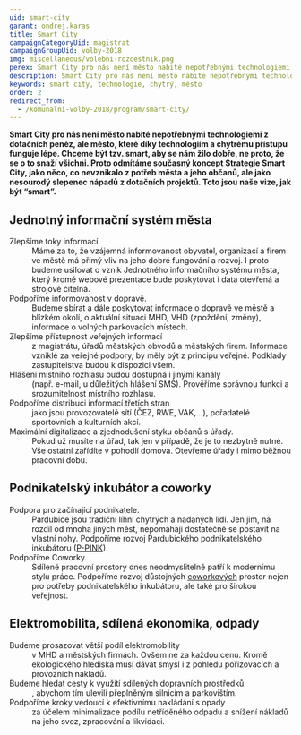 ```yaml
---
uid: smart-city
garant: ondrej.karas
title: Smart City
campaignCategoryUid: magistrat
campaignGroupUid: volby-2018
img: miscellaneous/volebni-rozcestnik.png
perex: Smart City pro nás není město nabité nepotřebnými technologiemi z dotačních peněz, ale město, které díky technologiím a chytrému přístupu funguje lépe.
description: Smart City pro nás není město nabité nepotřebnými technologiemi z dotačních peněz, ale město, které díky technologiím a chytrému přístupu funguje lépe.
keywords: smart city, technologie, chytrý, město
order: 2
redirect_from:
  - /komunalni-volby-2018/program/smart-city/
---
```


**Smart City pro nás není město nabité nepotřebnými technologiemi z dotačních
peněz, ale město, které díky technologiím a chytrému přístupu funguje lépe.
Chceme být tzv. smart, aby se nám žilo dobře, ne proto, že se o to snaží
všichni. Proto odmítáme současný koncept Strategie Smart City, jako něco, co
nevznikalo z potřeb města a jeho občanů, ale jako nesourodý slepenec nápadů z
dotačních projektů. Toto jsou naše vize, jak být “smart”.**

## Jednotný informační systém města

<dl class="c-program-key-point-list">
    <dt>Zlepšíme toky informací.</dt>
    <dd>Máme za to, že vzájemná informovanost obyvatel, organizací a firem ve městě má přímý vliv na jeho dobré fungování a rozvoj. I proto budeme usilovat o vznik Jednotného informačního systému města, který kromě webové prezentace bude poskytovat i data otevřená a strojově čitelná.</dd>
    <dt>Podpoříme informovanost v dopravě.</dt>
    <dd>Budeme sbírat a dále poskytovat informace o dopravě ve městě a blízkém okolí, o aktuální situaci MHD, VHD (zpoždění, změny), informace o volných parkovacích místech.</dd>
    <dt>Zlepšíme přístupnost veřejných informací</dt>
    <dd>z magistrátu, úřadů městských obvodů a městských firem. Informace vzniklé za veřejné podpory, by měly být z principu veřejné. Podklady zastupitelstva budou k dispozici všem.</dd>
    <dt>Hlášení místního rozhlasu budou dostupná i jinými kanály</dt>
    <dd>(např. e-mail, u důležitých hlášení SMS). Prověříme správnou funkci a srozumitelnost místního rozhlasu.</dd>
    <dt>Podpoříme distribuci informací třetích stran</dt>
    <dd>jako jsou provozovatelé sítí (ČEZ, RWE, VAK,...), pořadatelé sportovních a kulturních akcí.</dd>
    <dt>Maximální digitalizace a zjednodušení styku občanů s úřady.</dt>
    <dd>Pokud už musíte na úřad, tak jen v případě, že je to nezbytně nutné. Vše ostatní zařídíte v pohodlí domova. Otevřeme úřady i mimo běžnou pracovní dobu.</dd>
</dl>

## Podnikatelský inkubátor a coworky

<dl class="c-program-key-point-list">
    <dt>Podpora pro začínající podnikatele.</dt>
    <dd>Pardubice jsou tradiční líhní chytrých a nadaných lidí. Jen jim, na rozdíl od mnoha jiných měst, nepomáhají dostatečně se postavit na vlastní nohy. Podpoříme rozvoj Pardubického podnikatelského inkubátoru (<a href="https://www.p-pink.cz/" title="P-PINK" target="_blank">P-PINK</a>).</dd>
    <dt>Podpoříme Coworky.</dt>
    <dd>Sdílené pracovní prostory dnes neodmyslitelně patří k modernímu stylu práce. Podpoříme rozvoj důstojných <a href="https://cs.wikipedia.org/wiki/Coworking" title="Cowork" target=")blank">coworkových</a> prostor nejen pro potřeby podnikatelského inkubátoru, ale také pro širokou veřejnost.</dd>
</dl>

## Elektromobilita, sdílená ekonomika, odpady

<dl class="c-program-key-point-list">
    <dt>Budeme prosazovat větší podíl elektromobility</dt>
    <dd>v MHD a městských firmách. Ovšem ne za každou cenu. Kromě ekologického hlediska musí dávat smysl i z pohledu pořizovacích a provozních nákladů.</dd>
    <dt>Budeme hledat cesty k využití sdílených dopravních prostředků</dt>
    <dd>, abychom tím ulevili přeplněným silnicím a parkovištím.</dd>
    <dt>Podpoříme kroky vedoucí k efektivnímu nakládání s opady</dt>
    <dd>za účelem minimalizace podílu netříděného odpadu a snížení nákladů na jeho svoz, zpracování a likvidaci.</dd>
</dl>

